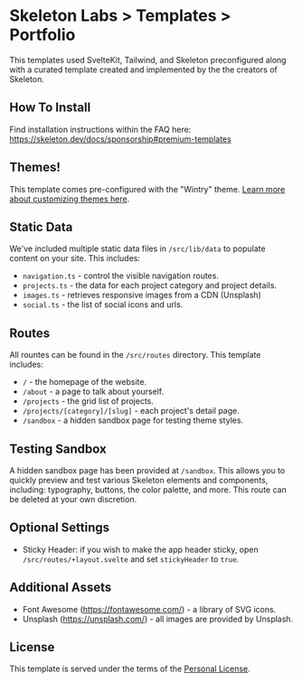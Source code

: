 # Skeleton Labs > Templates > Portfolio

This templates used SvelteKit, Tailwind, and Skeleton preconfigured along with a curated template created and implemented by the the creators of Skeleton.

## How To Install

Find installation instructions within the FAQ here: https://skeleton.dev/docs/sponsorship#premium-templates

## Themes!

This template comes pre-configured with the "Wintry" theme. [Learn more about customizing themes here](https://www.skeleton.dev/docs/themes).

## Static Data

We've included multiple static data files in `/src/lib/data` to populate content on your site. This includes:

- `navigation.ts` - control the visible navigation routes.
- `projects.ts` - the data for each project category and project details.
- `images.ts` - retrieves responsive images from a CDN (Unsplash)
- `social.ts` - the list of social icons and urls.

## Routes

All rountes can be found in the `/src/routes` directory. This template includes:

- `/` - the homepage of the website.
- `/about` - a page to talk about yourself.
- `/projects` - the grid list of projects.
- `/projects/[category]/[slug]` - each project's detail page.
- `/sandbox` - a hidden sandbox page for testing theme styles.

## Testing Sandbox

A hidden sandbox page has been provided at `/sandbox`. This allows you to quickly preview and test various Skeleton elements and components, including: typography, buttons, the color palette, and more. This route can be deleted at your own discretion.

## Optional Settings

- Sticky Header: if you wish to make the app header sticky, open `/src/routes/+layout.svelte` and set `stickyHeader` to `true`.

## Additional Assets

- Font Awesome (https://fontawesome.com/) - a library of SVG icons.
- Unsplash (https://unsplash.com/) - all images are provided by Unsplash.

## License

This template is served under the terms of the [Personal License](https://www.skeleton.dev/docs/sponsorship/licensing).
